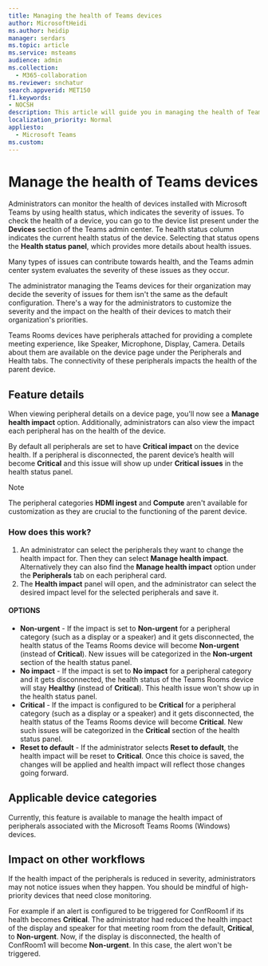 ```yaml
---
title: Managing the health of Teams devices
author: MicrosoftHeidi
ms.author: heidip
manager: serdars
ms.topic: article
ms.service: msteams
audience: admin
ms.collection: 
  - M365-collaboration
ms.reviewer: snchatur
search.appverid: MET150
f1.keywords:
- NOCSH
description: This article will guide you in managing the health of Teams devices, devices that have Microsoft Teams installed on them.
localization_priority: Normal
appliesto: 
  - Microsoft Teams
ms.custom:
---
```


# Manage the health of Teams devices

Administrators can monitor the health of devices installed with Microsoft Teams by using health status, which indicates the severity of issues. To check the health of a device, you can go to the device list present under the **Devices** section of the Teams admin center. Te health status column indicates the current health status of the device. Selecting that status opens the **Health status panel**, which provides more details about health issues.

Many types of issues can contribute towards health, and the Teams admin center system evaluates the severity of these issues as they occur.

The administrator managing the Teams devices for their organization may decide the severity of issues for them isn't the same as the default configuration. There's a way for the administrators to customize the severity and the impact on the health of their devices to match their organization's priorities.

Teams Rooms devices have peripherals attached for providing a complete meeting experience, like Speaker, Microphone, Display, Camera. Details about them are available on the device page under the Peripherals and Health tabs. The connectivity of these peripherals impacts the health of the parent device.

## Feature details

When viewing peripheral details on a device page, you'll now see a  **Manage health impact** option. Additionally, administrators can also view the impact each peripheral has on the health of the device.

By default all peripherals are set to have **Critical impact** on the device health. If a peripheral is disconnected, the parent device’s health will become **Critical** and this issue will show up under **Critical issues** in the health status panel.

> [!NOTE]
> The peripheral categories **HDMI ingest** and **Compute** aren't available for customization as they are crucial to the functioning of the parent device.

### How does this work?

1. An administrator can select the peripherals they want to change the health impact for. Then they can select **Manage health impact**. Alternatively they can also find the **Manage health impact** option under the **Peripherals** tab on each peripheral card.
1. The **Health impact** panel will open, and the administrator can select the desired impact level for the selected peripherals and save it.

#### OPTIONS

- **Non-urgent** - If the impact is set to **Non-urgent** for a peripheral category (such as a display or a speaker) and it gets disconnected, the health status of the Teams Rooms device will become **Non-urgent** (instead of **Critical**). New issues will be categorized in the **Non-urgent** section of the health status panel.
- **No impact** - If the impact is set to **No impact** for a peripheral category and it gets disconnected, the health status of the Teams Rooms device will stay **Healthy** (instead of **Critical**). This health issue won't show up in the health status panel.
- **Critical** - If the impact is configured to be **Critical** for a peripheral category (such as a display or a speaker) and it gets disconnected, the health status of the Teams Rooms device will become **Critical**. New such issues will be categorized in the **Critical** section of the health status panel.
- **Reset to default** - If the administrator selects **Reset to default**, the health impact will be reset to **Critical**. Once this choice is saved, the changes will be applied and health impact will reflect those changes going forward.

## Applicable device categories

Currently, this feature is available to manage the health impact of peripherals associated with the Microsoft Teams Rooms (Windows) devices.

## Impact on other workflows

If the health impact of the peripherals is reduced in severity, administrators may not notice issues when they happen. You should be mindful of high-priority devices that need close monitoring.

For example if an alert is configured to be triggered for ConfRoom1 if its health becomes **Critical**. The administrator had reduced the health impact of the display and speaker for that meeting room from the default, **Critical**, to **Non-urgent**. Now, if the display is disconnected, the health of ConfRoom1 will become **Non-urgent**. In this case, the alert won't be triggered.
